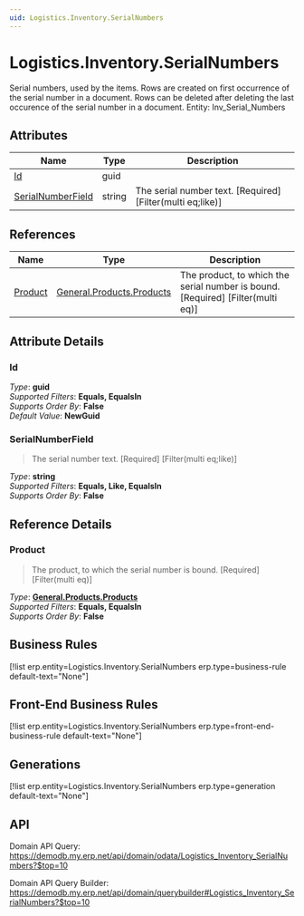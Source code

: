 ```yaml
---
uid: Logistics.Inventory.SerialNumbers
---
```

# Logistics.Inventory.SerialNumbers

Serial numbers, used by the items. Rows are created on first occurrence of the serial number in a document. Rows can be deleted after deleting the last occurence of the serial number in a document. Entity: Inv_Serial_Numbers

## Attributes

| Name | Type | Description |
| ---- | ---- | --- |
| [Id](Logistics.Inventory.SerialNumbers.md#Id) | guid |  
| [SerialNumberField](Logistics.Inventory.SerialNumbers.md#SerialNumberField) | string | The serial number text. [Required] [Filter(multi eq;like)] 

## References

| Name | Type | Description |
| ---- | ---- | --- |
| [Product](Logistics.Inventory.SerialNumbers.md#Product) | [General.Products.Products](General.Products.Products.md) | The product, to which the serial number is bound. [Required] [Filter(multi eq)] |


## Attribute Details

### Id

_Type_: **guid**  
_Supported Filters_: **Equals, EqualsIn**  
_Supports Order By_: **False**  
_Default Value_: **NewGuid**  

### SerialNumberField

> The serial number text. [Required] [Filter(multi eq;like)]

_Type_: **string**  
_Supported Filters_: **Equals, Like, EqualsIn**  
_Supports Order By_: **False**  


## Reference Details

### Product

> The product, to which the serial number is bound. [Required] [Filter(multi eq)]

_Type_: **[General.Products.Products](General.Products.Products.md)**  
_Supported Filters_: **Equals, EqualsIn**  
_Supports Order By_: **False**  



## Business Rules

[!list erp.entity=Logistics.Inventory.SerialNumbers erp.type=business-rule default-text="None"]

## Front-End Business Rules

[!list erp.entity=Logistics.Inventory.SerialNumbers erp.type=front-end-business-rule default-text="None"]

## Generations

[!list erp.entity=Logistics.Inventory.SerialNumbers erp.type=generation default-text="None"]

## API

Domain API Query:
<https://demodb.my.erp.net/api/domain/odata/Logistics_Inventory_SerialNumbers?$top=10>

Domain API Query Builder:
<https://demodb.my.erp.net/api/domain/querybuilder#Logistics_Inventory_SerialNumbers?$top=10>


